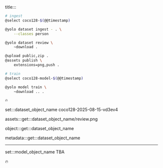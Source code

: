 title:::

```bash
# ingest
@select coco128-$(@@timestamp)

@yolo dataset ingest - . \
    --classes person

@yolo dataset review \
    ~download .

@upload public,zip .
@assets publish \
    extensions=png,push .

# train
@select coco128-model-$(@@timestamp)

@yolo model train \
    ~download .. .

🔥
```

set:::dataset_object_name coco128-2025-08-15-vd3ev4

assets:::get:::dataset_object_name/review.png

object:::get:::dataset_object_name

metadata:::get:::dataset_object_name

---

set:::model_object_name TBA

🔥
